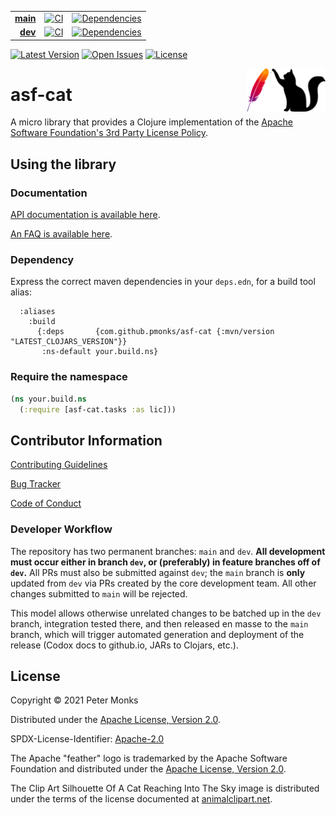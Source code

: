 | | | |
|---:|:---:|:---:|
| [**main**](https://github.com/pmonks/asf-cat/tree/main) | [![CI](https://github.com/pmonks/asf-cat/workflows/CI/badge.svg?branch=main)](https://github.com/pmonks/asf-cat/actions?query=workflow%3ACI) | [![Dependencies](https://github.com/pmonks/asf-cat/workflows/dependencies/badge.svg?branch=main)](https://github.com/pmonks/asf-cat/actions?query=workflow%3Adependencies) |
| [**dev**](https://github.com/pmonks/asf-cat/tree/dev)  | [![CI](https://github.com/pmonks/asf-cat/workflows/CI/badge.svg?branch=dev)](https://github.com/pmonks/asf-cat/actions?query=workflow%3ACI) | [![Dependencies](https://github.com/pmonks/asf-cat/workflows/dependencies/badge.svg?branch=dev)](https://github.com/pmonks/asf-cat/actions?query=workflow%3Adependencies) |

[![Latest Version](https://img.shields.io/clojars/v/com.github.pmonks/asf-cat)](https://clojars.org/com.github.pmonks/asf-cat/) [![Open Issues](https://img.shields.io/github/issues/pmonks/asf-cat.svg)](https://github.com/pmonks/asf-cat/issues) [![License](https://img.shields.io/github/license/pmonks/asf-cat.svg)](https://github.com/pmonks/asf-cat/blob/main/LICENSE)

<img alt="asf-cat logo: Apache Software Foundation feather logo with a cat in silhouette reaching towards it" align="right" width="25%" src="https://raw.githubusercontent.com/pmonks/asf-cat/main/asf-cat-logo.png">

# asf-cat

A micro library that provides a Clojure implementation of the [Apache Software Foundation's 3rd Party License Policy](https://www.apache.org/legal/resolved.html).

## Using the library

### Documentation

[API documentation is available here](https://pmonks.github.io/asf-cat/).

[An FAQ is available here](https://github.com/pmonks/asf-cat/wiki/FAQ).

### Dependency

Express the correct maven dependencies in your `deps.edn`, for a build tool alias:

```edn
  :aliases
    :build
      {:deps       {com.github.pmonks/asf-cat {:mvn/version "LATEST_CLOJARS_VERSION"}}
       :ns-default your.build.ns}
```

### Require the namespace

```clojure
(ns your.build.ns
  (:require [asf-cat.tasks :as lic]))
```

## Contributor Information

[Contributing Guidelines](https://github.com/pmonks/asf-cat/blob/main/.github/CONTRIBUTING.md)

[Bug Tracker](https://github.com/pmonks/asf-cat/issues)

[Code of Conduct](https://github.com/pmonks/asf-cat/blob/main/.github/CODE_OF_CONDUCT.md)

### Developer Workflow

The repository has two permanent branches: `main` and `dev`.  **All development must occur either in branch `dev`, or (preferably) in feature branches off of `dev`.**  All PRs must also be submitted against `dev`; the `main` branch is **only** updated from `dev` via PRs created by the core development team.  All other changes submitted to `main` will be rejected.

This model allows otherwise unrelated changes to be batched up in the `dev` branch, integration tested there, and then released en masse to the `main` branch, which will trigger automated generation and deployment of the release (Codox docs to github.io, JARs to Clojars, etc.).

## License

Copyright © 2021 Peter Monks

Distributed under the [Apache License, Version 2.0](http://www.apache.org/licenses/LICENSE-2.0).

SPDX-License-Identifier: [Apache-2.0](https://spdx.org/licenses/Apache-2.0)

The Apache "feather" logo is trademarked by the Apache Software Foundation and distributed under the [Apache License, Version 2.0](http://www.apache.org/licenses/LICENSE-2.0).

The Clip Art Silhouette Of A Cat Reaching Into The Sky image is distributed under the terms of the license documented at [animalclipart.net](https://www.animalclipart.net/animal_clipart_images/clip_art_silhouette_of_a_cat_reaching_into_the_sky_0071-1002-1223-4660.html).
